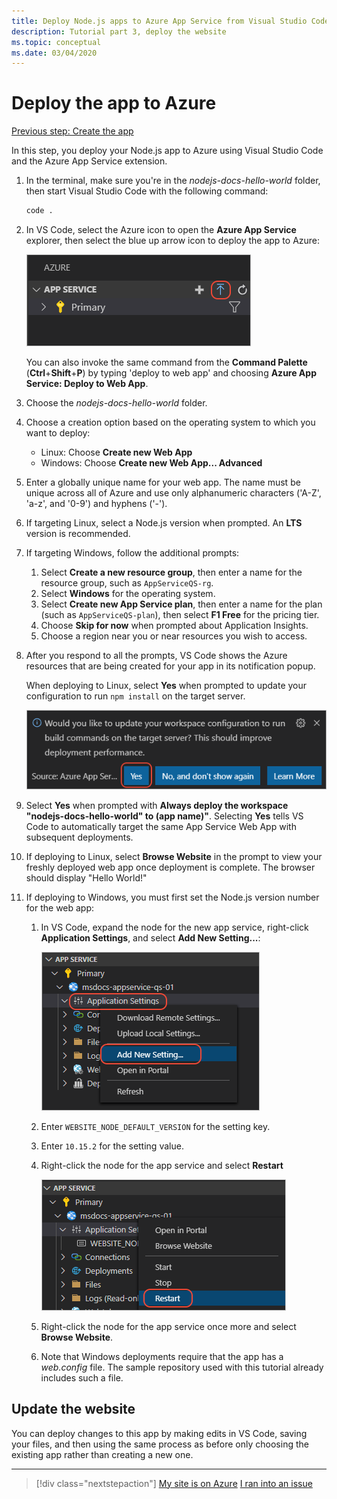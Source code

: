 ```yaml
---
title: Deploy Node.js apps to Azure App Service from Visual Studio Code
description: Tutorial part 3, deploy the website
ms.topic: conceptual
ms.date: 03/04/2020
---
```


# Deploy the app to Azure

[Previous step: Create the app](tutorial-vscode-azure-app-service-node-02.md)

In this step, you deploy your Node.js app to Azure using Visual Studio Code and the Azure App Service extension.

1. In the terminal, make sure you're in the *nodejs-docs-hello-world* folder, then start Visual Studio Code with the following command:

    ```bash
    code .
    ```

1. In VS Code, select the Azure icon to open the **Azure App Service** explorer, then select the blue up arrow icon to deploy the app to Azure:

    ![Deploy to Web App](media/deploy-azure/deploy.png)

    You can also invoke the same command from the **Command Palette** (**Ctrl**+**Shift**+**P**) by typing 'deploy to web app' and choosing **Azure App Service: Deploy to Web App**.

1. Choose the *nodejs-docs-hello-world* folder.

1. Choose a creation option based on the operating system to which you want to deploy:

    - Linux: Choose **Create new Web App**
    - Windows: Choose **Create new Web App... Advanced**

1. Enter a globally unique name for your web app. The name must be unique across all of Azure and use only alphanumeric characters ('A-Z', 'a-z', and '0-9') and hyphens ('-').

1. If targeting Linux, select a Node.js version when prompted. An **LTS** version is recommended.

1. If targeting Windows, follow the additional prompts:
    1. Select **Create a new resource group**, then enter a name for the resource group, such as `AppServiceQS-rg`.
    1. Select **Windows** for the operating system.
    1. Select **Create new App Service plan**, then enter a name for the plan (such as `AppServiceQS-plan`), then select **F1 Free** for the pricing tier.
    1. Choose **Skip for now** when prompted about Application Insights.
    1. Choose a region near you or near resources you wish to access.

1. After you respond to all the prompts, VS Code shows the Azure resources that are being created for your app in its notification popup.

    When deploying to Linux, select **Yes** when prompted to update your configuration to run `npm install` on the target server.

    ![Prompt to update configuration on the target Linux server](media/deploy-azure/server-build.png)

1. Select **Yes** when prompted with **Always deploy the workspace "nodejs-docs-hello-world" to (app name)"**. Selecting **Yes** tells VS Code to automatically target the same App Service Web App with subsequent deployments.

1. If deploying to Linux, select **Browse Website** in the prompt to view your freshly deployed web app once deployment is complete. The browser should display "Hello World!"

1. If deploying to Windows, you must first set the Node.js version number for the web app:

    1. In VS Code, expand the node for the new app service, right-click **Application Settings**, and select **Add New Setting...**:

        ![Add app setting command](media/deploy-azure/add-setting.png)

    1. Enter `WEBSITE_NODE_DEFAULT_VERSION` for the setting key.
    1. Enter `10.15.2` for the setting value.
    1. Right-click the node for the app service and select **Restart**

        ![Restart app service command](media/deploy-azure/restart.png)

    1. Right-click the node for the app service once more and select **Browse Website**.
    1. Note that Windows deployments require that the app has a *web.config* file. The sample repository used with this tutorial already includes such a file.

## Update the website

You can deploy changes to this app by making edits in VS Code, saving your files, and then using the same process as before only choosing the existing app rather than creating a new one.

----

> [!div class="nextstepaction"]
> [My site is on Azure](tutorial-vscode-azure-app-service-node-04.md) [I ran into an issue](https://www.research.net/r/PWZWZ52?tutorial=node-deployment-azureappservice&step=deploy-app)
